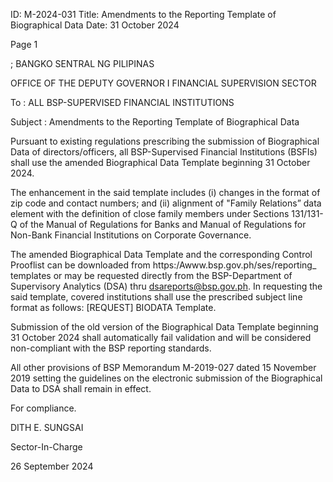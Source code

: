 ID: M-2024-031
Title: Amendments to the Reporting Template of Biographical Data
Date: 31 October 2024

Page 1

; BANGKO SENTRAL NG PILIPINAS

OFFICE OF THE DEPUTY GOVERNOR I FINANCIAL SUPERVISION SECTOR

To : ALL BSP-SUPERVISED FINANCIAL INSTITUTIONS

Subject : Amendments to the Reporting Template of Biographical Data

Pursuant to existing regulations prescribing the submission of Biographical Data of directors/officers, all BSP-Supervised Financial Institutions (BSFIs) shall use the amended Biographical Data Template beginning 31 October 2024.

The enhancement in the said template includes (i) changes in the format of zip code and contact numbers; and (ii) alignment of "Family Relations” data element with the definition of close family members under Sections 131/131-Q of the Manual of Regulations for Banks and Manual of Regulations for Non-Bank Financial Institutions on Corporate Governance.

The amended Biographical Data Template and the corresponding Control Prooflist can be downloaded from https:/Awww.bsp.gov.ph/ses/reporting_ templates or may be requested directly from the BSP-Department of Supervisory Analytics (DSA) thru dsareports@bsp.gov.ph. In requesting the said template, covered institutions shall use the prescribed subject line format as follows: [REQUEST] BIODATA Template.

Submission of the old version of the Biographical Data Template beginning 31 October 2024 shall automatically fail validation and will be considered non-compliant with the BSP reporting standards.

All other provisions of BSP Memorandum M-2019-027 dated 15 November 2019 setting the guidelines on the electronic submission of the Biographical Data to DSA shall remain in effect.

For compliance.

 DITH E. SUNGSAI

Sector-In-Charge

26 September 2024